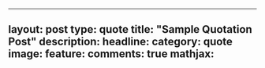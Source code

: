 
---
layout: post
type: quote
title: "Sample Quotation Post"
description: 
headline: 
category: quote
image: 
  feature: 
comments: true
mathjax: 
---


